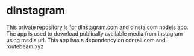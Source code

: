 # dlnstagram
This private repository is for dlnstagram.com and dlnsta.com nodejs app. The app is used to download publically available media from instagram using media url. This app has a dependency on cdnrail.com and routebeam.xyz
